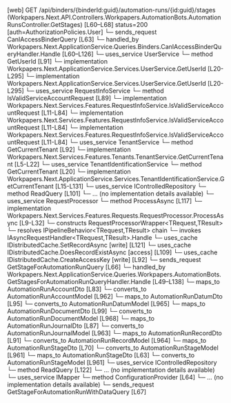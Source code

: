 [web] GET /api/binders/{binderId:guid}/automation-runs/{id:guid}/stages  (Workpapers.Next.API.Controllers.Workpapers.AutomationBots.AutomationRunsController.GetStages)  [L60–L68] status=200 [auth=AuthorizationPolicies.User]
  └─ sends_request CanIAccessBinderQuery [L63]
    └─ handled_by Workpapers.Next.ApplicationService.Queries.Binders.CanIAccessBinderQueryHandler.Handle [L60–L126]
      └─ uses_service UserService
        └─ method GetUserId [L91]
          └─ implementation Workpapers.Next.ApplicationService.Services.UserService.GetUserId [L20-L295]
          └─ implementation Workpapers.Next.ApplicationService.Services.UserService.GetUserId [L20-L295]
      └─ uses_service RequestInfoService
        └─ method IsValidServiceAccountRequest [L89]
          └─ implementation Workpapers.Next.Services.Features.RequestInfoService.IsValidServiceAccountRequest [L11-L84]
          └─ implementation Workpapers.Next.Services.Features.RequestInfoService.IsValidServiceAccountRequest [L11-L84]
          └─ implementation Workpapers.Next.Services.Features.RequestInfoService.IsValidServiceAccountRequest [L11-L84]
      └─ uses_service TenantService
        └─ method GetCurrentTenant [L92]
          └─ implementation Workpapers.Next.Services.Features.Tenants.TenantService.GetCurrentTenant [L5-L22]
            └─ uses_service TenantIdentificationService
              └─ method GetCurrentTenant [L20]
                └─ implementation Workpapers.Next.ApplicationService.Services.TenantIdentificationService.GetCurrentTenant [L15-L131]
      └─ uses_service IControlledRepository<Binder>
        └─ method ReadQuery [L101]
          └─ ... (no implementation details available)
      └─ uses_service RequestProcessor
        └─ method ProcessAsync [L117]
          └─ implementation Workpapers.Next.Services.Features.Requests.RequestProcessor.ProcessAsync [L9-L32]
            └─ constructs RequestProcessorWrapper<TRequest,TResult>
            └─ resolves IPipelineBehavior<TRequest,TResult> chain
            └─ invokes IAsyncRequestHandler<TRequest,TResult>.Handle
      └─ uses_cache IDistributedCache.SetRecordAsync [write] [L121]
      └─ uses_cache IDistributedCache.DoesRecordExistAsync [access] [L109]
      └─ uses_cache IDistributedCache.CreateAccessKey [write] [L92]
  └─ sends_request GetStageForAutomationRunQuery [L66]
    └─ handled_by Workpapers.Next.ApplicationService.Queries.Workpapers.AutomationBots.GetStagesForAutomationRunQueryHandler.Handle [L49–L138]
      └─ maps_to AutomationRunAccountDto [L83]
        └─ converts_to AutomationRunAccountModel [L962]
      └─ maps_to AutomationRunDatumDto [L95]
        └─ converts_to AutomationRunDatumModel [L965]
      └─ maps_to AutomationRunDocumentDto [L99]
        └─ converts_to AutomationRunDocumentModel [L968]
      └─ maps_to AutomationRunJournalDto [L87]
        └─ converts_to AutomationRunJournalModel [L963]
      └─ maps_to AutomationRunRecordDto [L91]
        └─ converts_to AutomationRunRecordModel [L964]
      └─ maps_to AutomationRunStageDto [L70]
        └─ converts_to AutomationRunStageModel [L961]
      └─ maps_to AutomationRunStageDto [L63]
        └─ converts_to AutomationRunStageModel [L961]
      └─ uses_service IControlledRepository<AutomationRun>
        └─ method ReadQuery [L122]
          └─ ... (no implementation details available)
      └─ uses_service IMapper
        └─ method ConfigurationProvider [L64]
          └─ ... (no implementation details available)
  └─ sends_request GetStageForAutomationRunWithDataQuery [L67]

